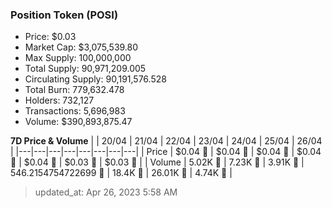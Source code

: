 
  ### Position Token (POSI)
  - Price: $0.03
  - Market Cap: $3,075,539.80
  - Max Supply: 100,000,000
  - Total Supply: 90,971,209.005
  - Circulating Supply: 90,191,576.528
  - Total Burn: 779,632.478
  - Holders: 732,127
  - Transactions: 5,696,983
  - Volume: $390,893,875.47

  **7D Price & Volume**
  | | 20&#x2F;04 | 21&#x2F;04 | 22&#x2F;04 | 23&#x2F;04 | 24&#x2F;04 | 25&#x2F;04 | 26&#x2F;04 |
  |---|---|---|---|---|---|---|---|
  | Price | $0.04 🔻 | $0.04 🚀 | $0.04 🚀 | $0.04 🔻 | $0.04 🔻 | $0.03 🔻 | $0.03 🔻 |
  | Volume | 5.02K 🔻 | 7.23K 🚀 | 3.91K 🔻 | 546.2154754722699 🔻 | 18.4K 🚀 | 26.01K 🚀 | 4.74K 🔻 |

  > updated_at: Apr 26, 2023 5:58 AM
